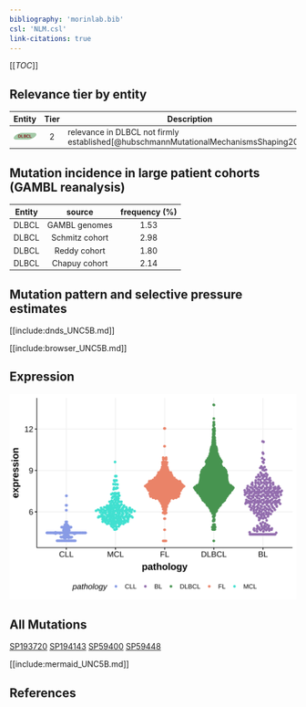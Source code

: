 ```yaml
---
bibliography: 'morinlab.bib'
csl: 'NLM.csl'
link-citations: true
---
```

[[_TOC_]]


## Relevance tier by entity

|Entity|Tier|Description                              |
|:------:|:----:|-----------------------------------------|
|![DLBCL](images/icons/DLBCL_tier2.png) |2   |relevance in DLBCL not firmly established[@hubschmannMutationalMechanismsShaping2021]|

## Mutation incidence in large patient cohorts (GAMBL reanalysis)

|Entity|source        |frequency (%)|
|:------:|:--------------:|:-------------:|
|DLBCL |GAMBL genomes |1.53         |
|DLBCL |Schmitz cohort|2.98         |
|DLBCL |Reddy cohort  |1.80         |
|DLBCL |Chapuy cohort |2.14         |

## Mutation pattern and selective pressure estimates

[[include:dnds_UNC5B.md]]

 
[[include:browser_UNC5B.md]]

## Expression
![](images/gene_expression/UNC5B_by_pathology.svg)
<!-- ORIGIN: hubschmannMutationalMechanismsShaping2021b -->
<!-- DLBCL: hubschmannMutationalMechanismsShaping2021b -->

## All Mutations

[SP193720](https://www.bcgsc.ca/downloads/morinlab/GAMBL/MALY/SP193720.html)
[SP194143](https://www.bcgsc.ca/downloads/morinlab/GAMBL/MALY/SP194143.html)
[SP59400](https://www.bcgsc.ca/downloads/morinlab/GAMBL/MALY/SP59400.html)
[SP59448](https://www.bcgsc.ca/downloads/morinlab/GAMBL/MALY/SP59448.html)

[[include:mermaid_UNC5B.md]]

## References


